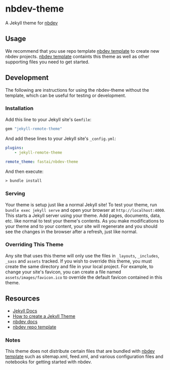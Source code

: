# nbdev-theme

A Jekyll theme for [nbdev](https://nbdev.fast.ai)


## Usage

We recommend that you use repo template [nbdev template](https://github.com/fastai/nbdev_template/) to create new nbdev projects.  [nbdev template](https://github.com/fastai/nbdev_template/) containts this theme as well as other supporting files you need to get started.

## Development

The following are instructions for using the nbdev-theme without the template, which can be useful for testing or development.

### Installation

Add this line to your Jekyll site's `Gemfile`:

```ruby
gem "jekyll-remote-theme"
```

And add these lines to your Jekyll site's `_config.yml`:

```yaml
plugins:
    - jekyll-remote-theme
    
remote_theme: fastai/nbdev-theme
```

And then execute:

    > bundle install


### Serving

Your theme is setup just like a normal Jekyll site! To test your theme, run `bundle exec jekyll serve` and open your browser at `http://localhost:4000`. This starts a Jekyll server using your theme. Add pages, documents, data, etc. like normal to test your theme's contents. As you make modifications to your theme and to your content, your site will regenerate and you should see the changes in the browser after a refresh, just like normal.

### Overriding This Theme

Any site that uses this theme will only use the files in `_layouts`, `_includes`, `_sass` and `assets` tracked.  If you wish to override this theme, you must create the same directory and file in your local project.  For example, to change your site's favicon, you can create a file named `assets/images/favicon.ico` to override the default favicon contained in this theme.

## Resources

- [Jekyll Docs](https://jekyllrb.com/docs/)
- [How to create a Jekyll Theme](https://www.siteleaf.com/blog/making-your-first-jekyll-theme-part-2/)
- [nbdev docs](https://nbdev.fast.ai/)
- [nbdev repo template](https://github.com/fastai/nbdev_template)

### Notes

This theme does not distribute certain files that are bundled with [nbdev template](https://github.com/fastai/nbdev_template) such as sitemap.xml, feed.xml, and various configuration files and notebooks for getting started with nbdev.

